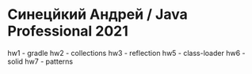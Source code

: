# Синецйкий Андрей / Java Professional 2021 
hw1 - gradle 
hw2 - collections
hw3 - reflection
hw5 - class-loader
hw6 - solid
hw7 - patterns
